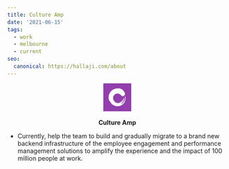 ```yaml
---
title: Culture Amp
date: '2021-06-15'
tags:
  - work
  - melbourne
  - current
seo:
  canonical: https://hallaji.com/about
---
```

<p align='center'>
  <img src='/stories/cultureamp/cultureamp.png' height='64' />
</p>
<p align='center'>
  <b>Culture Amp</b><br />
</p>

* Currently, help the team to build and gradually migrate to a brand new backend
infrastructure of the employee engagement and performance management solutions
to amplify the experience and the impact of 100 million people at work.
